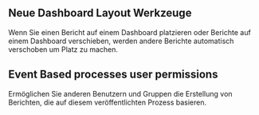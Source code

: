 ## Neue Dashboard Layout Werkzeuge

Wenn Sie einen Bericht auf einem Dashboard platzieren oder Berichte auf einem Dashboard verschieben, werden andere Berichte automatisch verschoben um Platz zu machen.

## Event Based processes user permissions

Ermöglichen Sie anderen Benutzern und Gruppen die Erstellung von Berichten, die auf diesem veröffentlichten Prozess basieren.